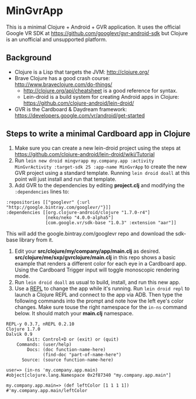 # MinGvrApp

This is a minimal Clojure + Android + GVR application. It uses the official Google VR SDK at https://github.com/googlevr/gvr-android-sdk but Clojure is an unofficial and unsupported platform.

## Background

* Clojure is a Lisp that targets the JVM: http://clojure.org/
* Brave Clojure has a good crash course: http://www.braveclojure.com/do-things/
  * http://clojure.org/api/cheatsheet is a good reference for syntax.
  * Lein-droid is a build system for creating Android apps in Clojure: https://github.com/clojure-android/lein-droid/
* GVR is the Cardboard & Daydream framework: https://developers.google.com/vr/android/get-started

## Steps to write a minimal Cardboard app in Clojure

1. Make sure you can create a new lein-droid project using the steps at https://github.com/clojure-android/lein-droid/wiki/Tutorial
1. Run `lein new droid mingvrapp my.company.app :activity MinGvrActivity :target-sdk 25 :app-name MinGvrApp` to create the new GVR project using a standard template. Running `lein droid doall` at this point will just install and run that template.
1. Add GVR to the dependencies by editing **project.clj** and modifying the `:dependencies` lines to:

  ```
  :repositories [["googlevr" {:url "http://google.bintray.com/googlevr/"}]]
  :dependencies [[org.clojure-android/clojure "1.7.0-r4"]
                 [neko/neko "4.0.0-alpha5"]
                 [com.google.vr/sdk-base "1.0.3" :extension "aar"]]
  ```
This will add the google.bintray.com/googlevr repo and download the sdk-base library from it.

1. Edit your **src/clojure/my/company/app/main.clj** as desired. **src/clojure/me/sxp/gvrclojure/main.clj** in this repo shows a basic example that renders a different color for each eye in a Cardboard app. Using the Cardboard Trigger input will toggle monoscopic rendering mode.
1. Run `lein droid doall` as usual to build, install, and run this new app.
1. Use a [REPL](https://en.wikipedia.org/wiki/Read%E2%80%93eval%E2%80%93print_loop) to change the app while it's running. Run `lein droid repl` to launch a Clojure REPL and connect to the app via ADB. Then type the following commands into the prompt and note how the left eye's color changes. Make sure touse the right namespace for the `in-ns` command below. It should match your **main.clj** namespace.

  ```
  REPL-y 0.3.7, nREPL 0.2.10
  Clojure 1.7.0
  Dalvik 0.9
          Exit: Control+D or (exit) or (quit)
      Commands: (user/help)
          Docs: (doc function-name-here)
                (find-doc "part-of-name-here")
        Source: (source function-name-here)

  user=> (in-ns 'my.company.app.main)
  #object[clojure.lang.Namespace 0x2f87340 "my.company.app.main"]

  my.company.app.main=> (def leftColor [1 1 1 1])
  #'my.company.app.main/leftColor
  ```

